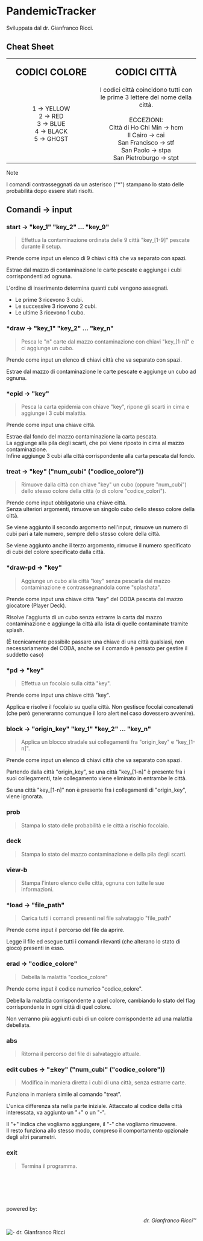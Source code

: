 # PandemicTracker
Sviluppata dal dr. Gianfranco Ricci.

## Cheat Sheet

<table>
  <tr>
    <th align="center">
      <img width="441" height="1">
        <p> 
          <font size = "5">
            CODICI COLORE
          </font>
        </p>
    </th>
    <th align="center">
      <img width="441" height="1">
        <p> 
          <font size = "5">
            CODICI CITTÀ
          </font>
        </p>
    </th>
  </tr>
  <tr>
    <td align="center">
        1 -> YELLOW <br> 2 -> RED <br> 3 -> BLUE <br> 4 -> BLACK <br> 5 -> GHOST
    </td>
    <td align="center">
I codici città coincidono tutti con le prime 3 lettere del nome della città.
<br><br> ECCEZIONI:
<br> Città di Ho Chi Min -> hcm
<br> Il Cairo -> cai
<br> San Francisco -> stf
<br> San Paolo -> stpa
<br> San Pietroburgo -> stpt
    </td>
    </tr>
</table>

> [!NOTE]
> I comandi contrasseggnati da un asterisco ("*") stampano lo stato delle probabilità dopo essere stati risolti.

## Comandi -> input

### start -> "key_1" "key_2" ... "key_9"
> Effettua la contaminazione ordinata delle 9 città "key_[1-9]" pescate durante il setup.

Prende come input un elenco di 9 chiavi città che va separato con spazi.

Estrae dal mazzo di contaminazione le carte pescate e aggiunge i cubi corrispondenti ad ognuna.

L'ordine di inserimento determina quanti cubi vengono assegnati.
- Le prime 3 ricevono 3 cubi.
- Le successive 3 ricevono 2 cubi.
- Le ultime 3 ricevono 1 cubo.

### *draw -> "key_1" "key_2" ... "key_n"
> Pesca le "n" carte dal mazzo contaminazione con chiavi "key_[1-n]" e ci aggiunge un cubo.

Prende come input un elenco di chiavi città che va separato con spazi.

Estrae dal mazzo di contaminazione le carte pescate e aggiunge un cubo ad ognuna.

### *epid -> "key"
> Pesca la carta epidemia con chiave "key", ripone gli scarti in cima e aggiunge i 3 cubi malattia.

Prende come input una chiave città.

Estrae dal fondo del mazzo contaminazione la carta pescata. <br> La aggiunge alla pila degli scarti, che poi viene riposto in cima al mazzo contaminazione. <br> Infine aggiunge 3 cubi alla città corrispondente alla carta pescata dal fondo. 

### treat -> "key" ("num_cubi" ("codice_colore"))
> Rimuove dalla città con chiave "key" un cubo (oppure "num_cubi") dello stesso colore della città (o di colore "codice_colori").

Prende come input obbligatorio una chiave città. <br> Senza ulteriori argomenti, rimuove un singolo cubo dello stesso colore della città.

Se viene aggiunto il secondo argomento nell'input, rimuove un numero di cubi pari a tale numero, sempre dello stesso colore della città.

Se viene aggiunto anche il terzo argomento, rimuove il numero specificato di cubi del colore specificato dalla città.

### *draw-pd -> "key"
> Aggiunge un cubo alla città "key" senza pescarla dal mazzo contaminazione e contrassegnandola come "splashata".

Prende come input una chiave città "key" del CODA pescata dal mazzo giocatore (Player Deck).

Risolve l'aggiunta di un cubo senza estrarre la carta dal mazzo contaminazione e aggiunge la città alla lista di quelle contaminate tramite splash.

(È tecnicamente possibile passare una chiave di una città qualsiasi, non necessariamente del CODA, anche se il comando è pensato per gestire il suddetto caso)

### *pd -> "key"
> Effettua un focolaio sulla città "key".

Prende come input una chiave città "key".

Applica e risolve il focolaio su quella città. Non gestisce focolai concatenati (che però genereranno comunque il loro alert nel caso dovessero avvenire).

### block -> "origin_key" "key_1" "key_2" ... "key_n"
> Applica un blocco stradale sui collegamenti fra "origin_key" e "key_[1-n]".

Prende come input un elenco di chiavi città che va separato con spazi.

Partendo dalla città "origin_key", se una città "key_[1-n]" è presente fra i suoi collegamenti, tale collegamento viene eliminato in entrambe le città.

Se una città "key_[1-n]" non è presente fra i collegamenti di "origin_key", viene ignorata.

### prob
> Stampa lo stato delle probabilità e le città a rischio focolaio.

### deck
> Stampa lo stato del mazzo contaminazione e della pila degli scarti.

### view-b
> Stampa l'intero elenco delle città, ognuna con tutte le sue informazioni.

### *load -> "file_path"
> Carica tutti i comandi presenti nel file salvataggio "file_path"

Prende come input il percorso del file da aprire.

Legge il file ed esegue tutti i comandi rilevanti (che alterano lo stato di gioco) presenti in esso.

### erad -> "codice_colore"
> Debella la malattia "codice_colore"

Prende come input il codice numerico "codice_colore".

Debella la malattia corrispondente a quel colore, cambiando lo stato del flag corrispondente in ogni città di quel colore.

Non verranno più aggiunti cubi di un colore corrispondente ad una malattia debellata.

### abs
> Ritorna il percorso del file di salvataggio attuale.

### edit cubes -> "±key" ("num_cubi" ("codice_colore"))
> Modifica in maniera diretta i cubi di una città, senza estrarre carte.

Funziona in maniera simile al comando "treat".

L'unica differenza sta nella parte iniziale. Attaccato al codice della città interessata, va aggiunto un "+" o un "-".

Il "+" indica che vogliamo aggiungere, il "-" che vogliamo rimuovere. <br> Il resto funziona allo stesso modo, compreso il comportamento opzionale degli altri parametri.

### exit
> Termina il programma.


<br><br><br><br>

powered by:
<p align="right"> <i>dr. Gianfranco Ricci™</i> </p>

![- dr. Gianfranco Ricci](https://github.com/Doc-98/PandemicTracker/assets/93143423/84c48e10-5808-4cf1-aa75-842de792f198)




